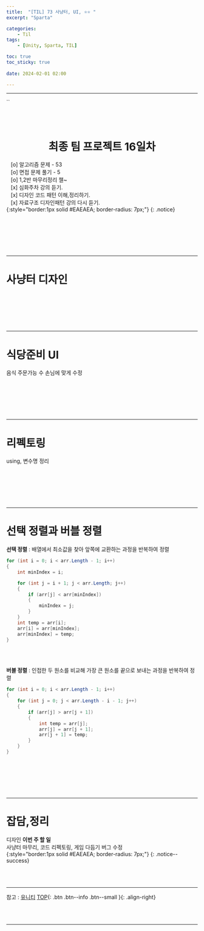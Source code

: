 ```yaml
---
title:  "[TIL] 73 사냥터, UI, ⭐⭐ "
excerpt: "Sparta"

categories:
    - Til
tags:
    - [Unity, Sparta, TIL]

toc: true
toc_sticky: true
 
date: 2024-02-01 02:00

---
```

- - -

``

<BR><BR>

<center><H1>  최종 팀 프로젝트 16일차  </H1></center>

&nbsp;&nbsp; [o] 알고리즘 문제  - 53  
&nbsp;&nbsp; [o] 면접 문제 풀기 - 5     
&nbsp;&nbsp; [o] 1,2반 마무리정리  챌~   
&nbsp;&nbsp; [x] 심화주차 강의 듣기.   
&nbsp;&nbsp; [x] 디자인 코드 패턴 이해,정리하기.   
&nbsp;&nbsp; [x] 자료구조 디자인패턴 강의 다시 듣기.   
{:style="border:1px solid #EAEAEA; border-radius: 7px;"}
{: .notice}  

<br><br><br><br><br>
- - - 

# 사냥터 디자인

<br><br><br><br><br>
- - - 

# 식당준비 UI
음식 주문가능 수 손님에 맞게 수정  

<br><br><br><br><br>
- - - 

# 리펙토링
using, 변수명 정리  

<br><br><br><br><br>
- - - 

# 선택 정렬과 버블 정렬
**선택 정렬** : 배열에서 최소값을 찾아 앞쪽에 교환하는 과정을 반복하여 정렬  

<div class="notice--primary" markdown="1"> 

```c# 
for (int i = 0; i < arr.Length - 1; i++)
{
    int minIndex = i;

    for (int j = i + 1; j < arr.Length; j++)
    {
        if (arr[j] < arr[minIndex])
        {
            minIndex = j;
        }
    }
    int temp = arr[i];
    arr[i] = arr[minIndex];
    arr[minIndex] = temp;
}
```
</div>

<br><br>

**버블 정렬** : 인접한 두 원소를 비교해 가장 큰 원소를 끝으로 보내는 과정을 반복하여 정렬  

<div class="notice--primary" markdown="1"> 

```c# 
for (int i = 0; i < arr.Length - 1; i++)
{
    for (int j = 0; j < arr.Length - i - 1; j++)
    {
        if (arr[j] > arr[j + 1])
        {
            int temp = arr[j];
            arr[j] = arr[j + 1];
            arr[j + 1] = temp;
        }
    }
}
```
</div>


<br><br><br><br><br>
- - - 


# 잡담,정리
디자인
**이번 주 할 일**  
사냥터 마무리, 코드 리펙토링, 게임 다듬기 버그 수정  
{:style="border:1px solid #EAEAEA; border-radius: 7px;"}
{: .notice--success}  

<br><br>
- - -

참고 : [유니티](https://docs.unity3d.com/kr/)
[TOP](#){: .btn .btn--info .btn--small }{: .align-right}


<br><br>
- - -
